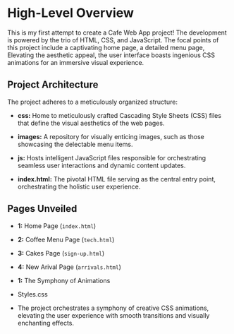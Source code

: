 # High-Level Overview

This is my first attempt to create a Cafe Web App project! The development is powered by the trio of HTML, CSS, and JavaScript. The focal points of this project include a captivating home page, a detailed menu page, Elevating the aesthetic appeal, the user interface boasts ingenious CSS animations for an immersive visual experience. 

## Project Architecture

The project adheres to a meticulously organized structure:

- **css:** Home to meticulously crafted Cascading Style Sheets (CSS) files that define the visual aesthetics of the web pages.
  
- **images:** A repository for visually enticing images, such as those showcasing the delectable menu items.

- **js:** Hosts intelligent JavaScript files responsible for orchestrating seamless user interactions and dynamic content updates.

- **index.html:** The pivotal HTML file serving as the central entry point, orchestrating the holistic user experience.

## Pages Unveiled

- **1:** Home Page (`index.html`)

- **2:** Coffee Menu Page (`tech.html`)

- **3:** Cakes Page (`sign-up.html`)

- **4:** New Arival Page (`arrivals.html`)

- **1:** The Symphony of Animations
-  Styles.css

- The project orchestrates a symphony of creative CSS animations, elevating the user experience with smooth transitions and visually enchanting effects.
